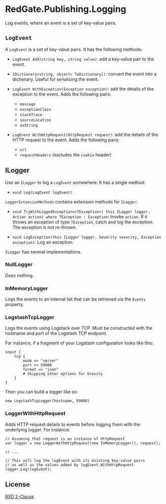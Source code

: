 # RedGate.Publishing.Logging

Log events, where an event is a set of key-value pairs.

## `LogEvent`

A `LogEvent` is a set of key-value pairs.
It has the following methods:

* `LogEvent Add(string key, string value)`:
  add a key-value pair to the event.

* `IDictionary<string, object> ToDictionary()`:
  convert the event into a dictionary.
  Useful for serialising the event.

* `LogEvent WithException(Exception exception)`:
  add the details of the exception to the event.
  Adds the following pairs:

  * `message`
  * `exceptionClass`
  * `stackTrace`
  * `sourceLocation`
  * `asString`

* `LogEvent WithHttpRequest(HttpRequest request)`:
  add the details of the HTTP request to the event.
  Adds the following pairs:

  * `url`
  * `requestHeaders` (excludes the `cookie` header)

## ILogger

Use an `ILogger` to log a `LogEvent` somewhere.
It has a single method:

* `void Log(LogEvent logEvent)`

`LoggerExtensionMethods` contains extension methods for `ILogger`:

* `void TryWithLoggedExceptions<TException>(
  this ILogger logger, Action action)
  where TException : Exception`:
  Invoke `action`.
  If it throws an exception of type `TException`,
  catch and log the exception.
  The exception is not re-thrown.

* `void LogException(this ILogger logger, Severity severity, Exception exception)`:
  Log an exception.

`ILogger` has several implementations.

### NullLogger

Does nothing.

### InMemoryLogger

Logs the events to an internal list
that can be retrieved via the `Events` property.

### LogstashTcpLogger

Logs the events using Logstack over TCP.
Must be constructed with the hostname and port of the Logstash TCP endpoint.

For instance, if a fragment of your Logstash configuration looks like this:

```
input {
    tcp {
        mode => "server"
        port => 59000
        format => "json"
        # Skipping other options for brevity
    }
}
```

Then you can build a logger like so:

```
new LogstashTcpLogger(hostname, 59000)
```

### LoggerWithHttpRequest

Adds HTTP request details to events before logging them with the underlying logger.
For instance:

```
// Assuming that request is an instance of HttpRequest
var logger = new LoggerWithHttpRequest(new InMemoryLogger(), request);

// ...

// This will log the logEvent with its existing key-value pairs
// as well as the values added by logEvent.WithHttpRequest
logger.Log(logEvent);
```

## License

[BSD 2-Clause](http://opensource.org/licenses/BSD-2-Clause)
